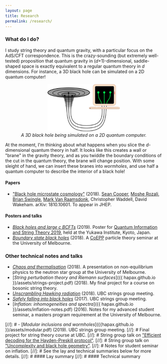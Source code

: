 ```yaml
---
layout: page
title: Research
permalink: /research/
---
```


### What do I do?

I study string theory and quantum gravity, with a particular focus
on the AdS/CFT correspondence.
This is the crazy-sounding (but extremely well-tested) proposition that
quantum gravity in (*d*+1)-dimensional, saddle-shaped space is exactly
equivalent to a regular quantum theory in *d* dimensions.
For instance, a 3D black hole can be simulated on a 2D quantum computer!

<figure>
    <div style="text-align:center"><img src ="/images/er=epr.png"
    width="55%" />
		    <figcaption><i>A 3D black hole being simulated on a 2D quantum
    computer.</i></figcaption>
	</div>
	</figure>

At the moment, I'm thinking about what happens when you slice the
*d*-dimensional quantum theory in half.
It looks like this creates a wall or "brane" in the gravity theory,
and as you twiddle the boundary conditions of the cut in the quantum
theory, the brane will change position.
With some sleight of hand, we can insert these branes into *wormholes*, and use
half a quantum computer to describe the interior of a black hole!

#### Papers

- ["Black hole microstate cosmology"](https://arxiv.org/abs/1810.10601)
  (2018). [Sean Cooper](https://seancooper.info/),
  [Moshe Rozali](https://www.phas.ubc.ca/~rozali/),
  [Brian Swingle](https://sites.google.com/site/physicsmonkey/),
  [Mark Van Raamsdonk](https://www.phas.ubc.ca/~mav/vanraamsdonk.html),
  Christopher Waddell, David Wakeham. arXiv: 1810.10601. To appear in JHEP.

#### Posters and talks

- [*Black holes and large c BCFTs*](assets/bcft2-poster.pdf) (2019). Poster for
  [Quantum Information and String Theory 2019](https://www2.yukawa.kyoto-u.ac.jp/~qist2019/index.php),
  held at the Yukawa Institute, Kyoto, Japan.
- [*Boundary state black holes*](assets/melb-18-slides-short.pdf)
  (2018). A [CoEPP](http://www.coepp.org.au/) particle theory seminar
  at the University of Melbourne.

### Other technical notes and talks
- [*Chaos and thermalisation*](assets/chaos.pdf) (2018). A presentation
  on non-equilibrium physics to the neutron star group at the University of Melbourne.
- [*String perturbation theory and Riemann surfaces*]({{
hapax.github.io }}/assets/strings-project.pdf) (2018). My final project
for a course on bosonic string theory.
- [*Unscrambling Hawking radiation*](assets/kitaev-yoshida.md)
  (2018). UBC strings group meeting.
- [*Safely falling into black holes*](assets/uncomplexity.md)
  (2017). UBC strings group meeting.
- [*Inflation: inhomogeneities and spectra*]({{ hapax.github.io
  }}/assets/inflation-notes.pdf) (2016). Notes for my advanced student
  seminar, a masters program requirement at the University of Melbourne.

[//]: # - [*Modular inclusions and wormholes*]({{hapax.github.io }}/assets/modular.pdf) (2019). UBC strings group meeting.
[//]: # Final project for string theory course at UBC.
[//]: # String group talk on ["Efficient decoding for the Hayden-Preskill protocol"](https://arxiv.org/abs/1710.03363).
[//]: # String group talk on ["Uncomplexity and black hole geometry"](https://arxiv.org/abs/1711.03125).
[//]: # Notes for student seminar on inflation.
[//]: # See the lay and technical summaries below for more details.
[//]: # #### Lay summary
[//]: # #### Technical summary
